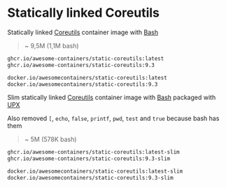 # Statically linked Coreutils

Statically linked [Coreutils] container image with [Bash]

> ~ 9,5M (1,1M bash)

```bash
ghcr.io/awesome-containers/static-coreutils:latest
ghcr.io/awesome-containers/static-coreutils:9.3

docker.io/awesomecontainers/static-coreutils:latest
docker.io/awesomecontainers/static-coreutils:9.3
```

Slim statically linked [Coreutils] container image with [Bash]
packaged with [UPX]

Also removed `[`, `echo`, `false`, `printf`, `pwd`, `test` and `true`
because bash has them

> ~ 5M (578K bash)

```bash
ghcr.io/awesome-containers/static-coreutils:latest-slim
ghcr.io/awesome-containers/static-coreutils:9.3-slim

docker.io/awesomecontainers/static-coreutils:latest-slim
docker.io/awesomecontainers/static-coreutils:9.3-slim
```

[Coreutils]: https://www.gnu.org/software/coreutils/
[Bash]: https://github.com/awesome-containers/static-bash
[UPX]: https://upx.github.io/

<!--
```bash
image="localhost/${PWD##*/}"

podman build -t "$image:latest" .
podman build -t "$image:latest-slim" -f Containerfile-slim \
  --build-arg STATIC_COREUTILS_IMAGE="$image" \
  --build-arg STATIC_COREUTILS_VERSION=latest .

echo "$image:latest"
podman inspect "$image:latest" | jq '.[].Size' | numfmt --to=iec
echo "$image:latest-slim"
podman inspect "$image:latest-slim" | jq '.[].Size' | numfmt --to=iec

```
-->
